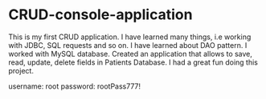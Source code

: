 # CRUD-console-application
This is my first CRUD application. I have learned many things, i.e working with JDBC, SQL requests and so on. 
I have learned about DAO pattern. I worked with MySQL database. Created an application that allows to save, read, update, delete fields in Patients Database.
I had a great fun doing this project.

username: root
password: rootPass777!
